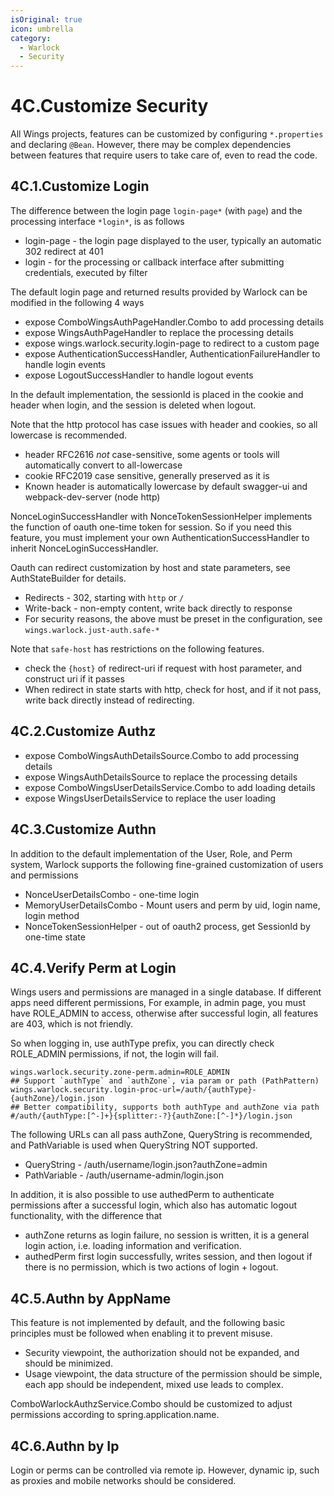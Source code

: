 ```yaml
---
isOriginal: true
icon: umbrella
category:
  - Warlock
  - Security
---
```


# 4C.Customize Security

All Wings projects, features can be customized by configuring `*.properties` and declaring `@Bean`.
However, there may be complex dependencies between features that require users to take care of, even to read the code.

## 4C.1.Customize Login

The difference between the login page `login-page*` (with `page`) and the processing interface `*login*`, is as follows

* login-page - the login page displayed to the user, typically an automatic 302 redirect at 401
* login - for the processing or callback interface after submitting credentials, executed by filter

The default login page and returned results provided by Warlock can be modified in the following 4 ways

* expose ComboWingsAuthPageHandler.Combo to add processing details
* expose WingsAuthPageHandler to replace the processing details
* expose wings.warlock.security.login-page to redirect to a custom page
* expose AuthenticationSuccessHandler, AuthenticationFailureHandler to handle login events
* expose LogoutSuccessHandler to handle logout events

In the default implementation, the sessionId is placed in the cookie and header when login,
and the session is deleted when logout.

Note that the http protocol has case issues with header and cookies, so all lowercase is recommended.

* header RFC2616 *not* case-sensitive, some agents or tools will automatically convert to all-lowercase
* cookie RFC2019 case sensitive, generally preserved as it is
* Known header is automatically lowercase by default swagger-ui and webpack-dev-server (node http)

NonceLoginSuccessHandler with NonceTokenSessionHelper implements the function of oauth one-time token for session.
So if you need this feature, you must implement your own AuthenticationSuccessHandler to inherit NonceLoginSuccessHandler.

Oauth can redirect customization by host and state parameters, see AuthStateBuilder for details.

* Redirects - 302, starting with `http` or `/`
* Write-back - non-empty content, write back directly to response
* For security reasons, the above must be preset in the configuration, see `wings.warlock.just-auth.safe-*`

Note that `safe-host` has restrictions on the following features.

* check the `{host}` of redirect-uri if request with host parameter, and construct uri if it passes
* When redirect in state starts with http, check for host, and if it not pass, write back directly instead of redirecting.

## 4C.2.Customize Authz

* expose ComboWingsAuthDetailsSource.Combo to add processing details
* expose WingsAuthDetailsSource to replace the processing details
* expose ComboWingsUserDetailsService.Combo to add loading details
* expose WingsUserDetailsService to replace the user loading

## 4C.3.Customize Authn

In addition to the default implementation of the User, Role, and Perm system,
Warlock supports the following fine-grained customization of users and permissions

* NonceUserDetailsCombo - one-time login
* MemoryUserDetailsCombo - Mount users and perm by uid, login name, login method
* NonceTokenSessionHelper - out of oauth2 process, get SessionId by one-time state

## 4C.4.Verify Perm at Login

Wings users and permissions are managed in a single database. If different apps need different permissions,
For example, in admin page, you must have ROLE_ADMIN to access, otherwise after successful login,
all features are 403, which is not friendly.

So when logging in, use authType prefix, you can directly check ROLE_ADMIN permissions, if not, the login will fail.

```properties
wings.warlock.security.zone-perm.admin=ROLE_ADMIN
## Support `authType` and `authZone`, via param or path (PathPattern)
wings.warlock.security.login-proc-url=/auth/{authType}-{authZone}/login.json
## Better compatibility, supports both authType and authZone via path
#/auth/{authType:[^-]+}{splitter:-?}{authZone:[^-]*}/login.json
```

The following URLs can all pass authZone, QueryString is recommended,
and PathVariable is used when QueryString NOT supported.

* QueryString - /auth/username/login.json?authZone=admin
* PathVariable - /auth/username-admin/login.json

In addition, it is also possible to use authedPerm to authenticate permissions after a successful login,
which also has automatic logout functionality, with the difference that

* authZone returns as login failure, no session is written, it is a general login action,
  i.e. loading information and verification.
* authedPerm first login successfully, writes session, and then logout if there is no permission,
  which is two actions of login + logout.

## 4C.5.Authn by AppName

This feature is not implemented by default, and the following basic principles must be
followed when enabling it to prevent misuse.

* Security viewpoint, the authorization should not be expanded, and should be minimized.
* Usage viewpoint, the data structure of the permission should be simple,
  each app should be independent, mixed use leads to complex.

ComboWarlockAuthzService.Combo should be customized to adjust permissions according to spring.application.name.

## 4C.6.Authn by Ip

Login or perms can be controlled via remote ip. However, dynamic ip,
such as proxies and mobile networks should be considered.
